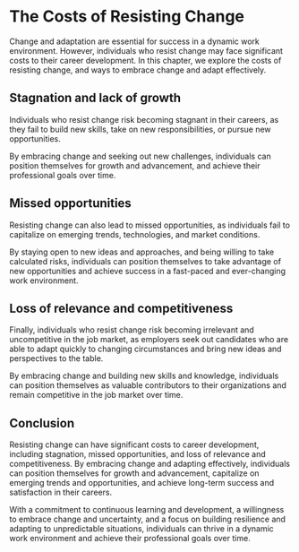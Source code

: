 The Costs of Resisting Change
===================================================================================================

Change and adaptation are essential for success in a dynamic work environment. However, individuals who resist change may face significant costs to their career development. In this chapter, we explore the costs of resisting change, and ways to embrace change and adapt effectively.

Stagnation and lack of growth
-----------------------------

Individuals who resist change risk becoming stagnant in their careers, as they fail to build new skills, take on new responsibilities, or pursue new opportunities.

By embracing change and seeking out new challenges, individuals can position themselves for growth and advancement, and achieve their professional goals over time.

Missed opportunities
--------------------

Resisting change can also lead to missed opportunities, as individuals fail to capitalize on emerging trends, technologies, and market conditions.

By staying open to new ideas and approaches, and being willing to take calculated risks, individuals can position themselves to take advantage of new opportunities and achieve success in a fast-paced and ever-changing work environment.

Loss of relevance and competitiveness
-------------------------------------

Finally, individuals who resist change risk becoming irrelevant and uncompetitive in the job market, as employers seek out candidates who are able to adapt quickly to changing circumstances and bring new ideas and perspectives to the table.

By embracing change and building new skills and knowledge, individuals can position themselves as valuable contributors to their organizations and remain competitive in the job market over time.

Conclusion
----------

Resisting change can have significant costs to career development, including stagnation, missed opportunities, and loss of relevance and competitiveness. By embracing change and adapting effectively, individuals can position themselves for growth and advancement, capitalize on emerging trends and opportunities, and achieve long-term success and satisfaction in their careers.

With a commitment to continuous learning and development, a willingness to embrace change and uncertainty, and a focus on building resilience and adapting to unpredictable situations, individuals can thrive in a dynamic work environment and achieve their professional goals over time.
